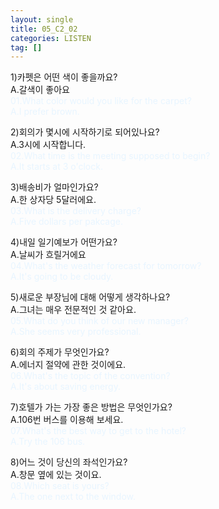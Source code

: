 ```yaml
---
layout: single
title: 05_C2_02
categories: LISTEN
tag: []
---
```


1)카펫은 어떤 색이 좋을까요?   
A.갈색이 좋아요   
<span style="color:#E8F5FF">
01.What color would you like for the carpet?   
A.I prefer brown.   
</span>
   
2)회의가 몇시에 시작하기로 되어있나요?   
A.3시에 시작합니다.   
<span style="color:#E8F5FF">
02.What time is the meeting supposed to begin?   
A.It starts at 3 o'clock.   
</span>
   
3)배송비가 얼마인가요?   
A.한 상자당 5달러에요.   
<span style="color:#E8F5FF">
03.What is the delivery charge?   
A.Five dollars per pakcage.   
</span>
   
4)내일 일기예보가 어떤가요?   
A.날씨가 흐릴거에요   
<span style="color:#E8F5FF">
04.What's the weather forecast for tomorrow?   
A.It's going to be cloudy.   
</span>
   
5)새로운 부장님에 대해 어떻게 생각하나요?   
A.그녀는 매우 전문적인 것 같아요.   
<span style="color:#E8F5FF">
05.What do you think of our new manager?   
A.She seems very professional.   
</span>
   
6)회의 주제가 무엇인가요?  
A.에너지 절약에 관한 것이에요.   
<span style="color:#E8F5FF">
06.What's the topic of the convention?  
A.It's about saving energy.   
</span>
   
7)호텔가 가는 가장 좋은 방법은 무엇인가요?   
A.106번 버스를 이용해 보세요.   
<span style="color:#E8F5FF">
07.What's the best way to get to the hotel?   
A.Try the 106 bus.   
</span>
   
8)어느 것이 당신의 좌석인가요?   
A.창문 옆에 있는 것이요.   
<span style="color:#E8F5FF">
08.Which seat is yours?   
A.The one next to the window.   
</span>

